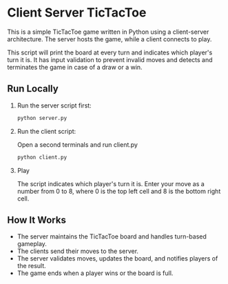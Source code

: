 # Client Server TicTacToe

This is a simple TicTacToe game written in Python using a client-server architecture. The server hosts the game, while a client connects to play. 

This script will print the board at every turn and indicates which player's turn it is. It has input validation to prevent invalid moves and detects and terminates the game in case of a draw or a win.

## Run Locally

1. Run the server script first:

    ```bash
    python server.py
    ```

2. Run the client script:

    Open a second terminals and run client.py

    ```bash
    python client.py
    ```

3. Play

    The script indicates which player's turn it is. Enter your move as a number from 0 to 8, where 0 is the top left cell and 8 is the bottom right cell.

## How It Works

- The server maintains the TicTacToe board and handles turn-based gameplay.
- The clients send their moves to the server.
- The server validates moves, updates the board, and notifies players of the result.
- The game ends when a player wins or the board is full.